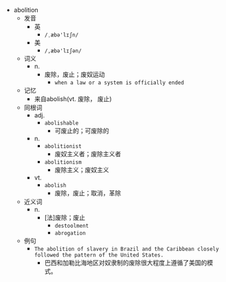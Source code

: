 - abolition
  - 发音
    - 英
      - `/ˌæbə'lɪʃn/`
    - 美
      - `/,æbə'lɪʃən/`
  - 词义
    - n.
      - 废除，废止；废奴运动
        - `when a law or a system is officially ended`
  - 记忆
    - 来自abolish(vt. 废除， 废止)
  - 同根词
    - adj.
      - `abolishable`
        - 可废止的；可废除的
    - n.
      - `abolitionist`
        - 废奴主义者；废除主义者
      - `abolitionism`
        - 废除主义；废奴主义
    - vt.
      - `abolish`
        - 废除，废止；取消，革除
  - 近义词
    - n.
      - [法]废除；废止
        - `destoolment`
        - `abrogation`
  - 例句
    - `The abolition of slavery in Brazil and the Caribbean closely followed the pattern of the United States.`
      - 巴西和加勒比海地区对奴隶制的废除很大程度上遵循了美国的模式。


